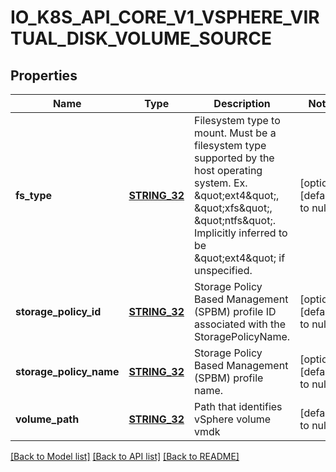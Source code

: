 # IO_K8S_API_CORE_V1_VSPHERE_VIRTUAL_DISK_VOLUME_SOURCE

## Properties
Name | Type | Description | Notes
------------ | ------------- | ------------- | -------------
**fs_type** | [**STRING_32**](STRING_32.md) | Filesystem type to mount. Must be a filesystem type supported by the host operating system. Ex. \&quot;ext4\&quot;, \&quot;xfs\&quot;, \&quot;ntfs\&quot;. Implicitly inferred to be \&quot;ext4\&quot; if unspecified. | [optional] [default to null]
**storage_policy_id** | [**STRING_32**](STRING_32.md) | Storage Policy Based Management (SPBM) profile ID associated with the StoragePolicyName. | [optional] [default to null]
**storage_policy_name** | [**STRING_32**](STRING_32.md) | Storage Policy Based Management (SPBM) profile name. | [optional] [default to null]
**volume_path** | [**STRING_32**](STRING_32.md) | Path that identifies vSphere volume vmdk | [default to null]

[[Back to Model list]](../README.md#documentation-for-models) [[Back to API list]](../README.md#documentation-for-api-endpoints) [[Back to README]](../README.md)


